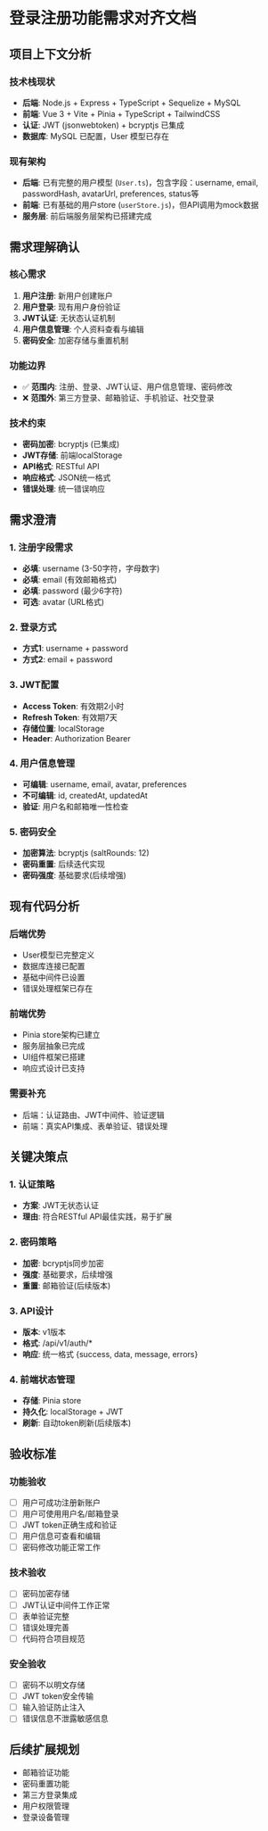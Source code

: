 # 登录注册功能需求对齐文档

## 项目上下文分析

### 技术栈现状
- **后端**: Node.js + Express + TypeScript + Sequelize + MySQL
- **前端**: Vue 3 + Vite + Pinia + TypeScript + TailwindCSS
- **认证**: JWT (jsonwebtoken) + bcryptjs 已集成
- **数据库**: MySQL 已配置，User 模型已存在

### 现有架构
- **后端**: 已有完整的用户模型 (`User.ts`)，包含字段：username, email, passwordHash, avatarUrl, preferences, status等
- **前端**: 已有基础的用户store (`userStore.js`)，但API调用为mock数据
- **服务层**: 前后端服务层架构已搭建完成

## 需求理解确认

### 核心需求
1. **用户注册**: 新用户创建账户
2. **用户登录**: 现有用户身份验证
3. **JWT认证**: 无状态认证机制
4. **用户信息管理**: 个人资料查看与编辑
5. **密码安全**: 加密存储与重置机制

### 功能边界
- ✅ **范围内**: 注册、登录、JWT认证、用户信息管理、密码修改
- ❌ **范围外**: 第三方登录、邮箱验证、手机验证、社交登录

### 技术约束
- **密码加密**: bcryptjs (已集成)
- **JWT存储**: 前端localStorage
- **API格式**: RESTful API
- **响应格式**: JSON统一格式
- **错误处理**: 统一错误响应

## 需求澄清

### 1. 注册字段需求
- **必填**: username (3-50字符，字母数字)
- **必填**: email (有效邮箱格式)
- **必填**: password (最少6字符)
- **可选**: avatar (URL格式)

### 2. 登录方式
- **方式1**: username + password
- **方式2**: email + password

### 3. JWT配置
- **Access Token**: 有效期2小时
- **Refresh Token**: 有效期7天
- **存储位置**: localStorage
- **Header**: Authorization Bearer

### 4. 用户信息管理
- **可编辑**: username, email, avatar, preferences
- **不可编辑**: id, createdAt, updatedAt
- **验证**: 用户名和邮箱唯一性检查

### 5. 密码安全
- **加密算法**: bcryptjs (saltRounds: 12)
- **密码重置**: 后续迭代实现
- **密码强度**: 基础要求(后续增强)

## 现有代码分析

### 后端优势
- User模型已完整定义
- 数据库连接已配置
- 基础中间件已设置
- 错误处理框架已存在

### 前端优势
- Pinia store架构已建立
- 服务层抽象已完成
- UI组件框架已搭建
- 响应式设计已支持

### 需要补充
- 后端：认证路由、JWT中间件、验证逻辑
- 前端：真实API集成、表单验证、错误处理

## 关键决策点

### 1. 认证策略
- **方案**: JWT无状态认证
- **理由**: 符合RESTful API最佳实践，易于扩展

### 2. 密码策略
- **加密**: bcryptjs同步加密
- **强度**: 基础要求，后续增强
- **重置**: 邮箱验证(后续版本)

### 3. API设计
- **版本**: v1版本
- **格式**: /api/v1/auth/*
- **响应**: 统一格式 {success, data, message, errors}

### 4. 前端状态管理
- **存储**: Pinia store
- **持久化**: localStorage + JWT
- **刷新**: 自动token刷新(后续版本)

## 验收标准

### 功能验收
- [ ] 用户可成功注册新账户
- [ ] 用户可使用用户名/邮箱登录
- [ ] JWT token正确生成和验证
- [ ] 用户信息可查看和编辑
- [ ] 密码修改功能正常工作

### 技术验收
- [ ] 密码加密存储
- [ ] JWT认证中间件工作正常
- [ ] 表单验证完整
- [ ] 错误处理完善
- [ ] 代码符合项目规范

### 安全验收
- [ ] 密码不以明文存储
- [ ] JWT token安全传输
- [ ] 输入验证防止注入
- [ ] 错误信息不泄露敏感信息

## 后续扩展规划
- 邮箱验证功能
- 密码重置功能
- 第三方登录集成
- 用户权限管理
- 登录设备管理